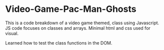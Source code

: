 # Video-Game-Pac-Man-Ghosts

This is a code breakdown of a video game themed, class using Javascript. 
JS code focuses on classes and arrays. Minimal html and css used for visual.

Learned how to test the class functions in the DOM.

